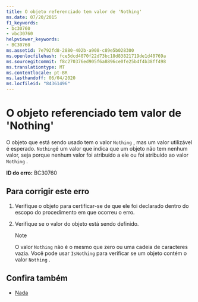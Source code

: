 ```yaml
---
title: O objeto referenciado tem valor de 'Nothing'
ms.date: 07/20/2015
f1_keywords:
- bc30760
- vbc30760
helpviewer_keywords:
- BC30760
ms.assetid: 7e792fd8-2880-402b-a908-c89e5b028300
ms.openlocfilehash: fce5dcd4070f22d73bc18d83821719de1d40769a
ms.sourcegitcommit: f8c270376ed905f6a8896ce0fe25b4f4b38ff498
ms.translationtype: MT
ms.contentlocale: pt-BR
ms.lasthandoff: 06/04/2020
ms.locfileid: "84361496"
---
```

# <a name="referenced-object-has-a-value-of-nothing"></a>O objeto referenciado tem valor de 'Nothing'
O objeto que está sendo usado tem o valor `Nothing` , mas um valor utilizável é esperado. `Nothing`é um valor que indica que um objeto não tem nenhum valor, seja porque nenhum valor foi atribuído a ele ou foi atribuído ao valor `Nothing` .  
  
 **ID do erro:** BC30760  
  
## <a name="to-correct-this-error"></a>Para corrigir este erro  
  
1. Verifique o objeto para certificar-se de que ele foi declarado dentro do escopo do procedimento em que ocorreu o erro.  
  
2. Verifique se o valor do objeto está sendo definido.  
  
    > [!NOTE]
    > O valor `Nothing` não é o mesmo que zero ou uma cadeia de caracteres vazia. Você pode usar `IsNothing` para verificar se um objeto contém o valor `Nothing` .  
  
## <a name="see-also"></a>Confira também

- [Nada](../language-reference/nothing.md)
